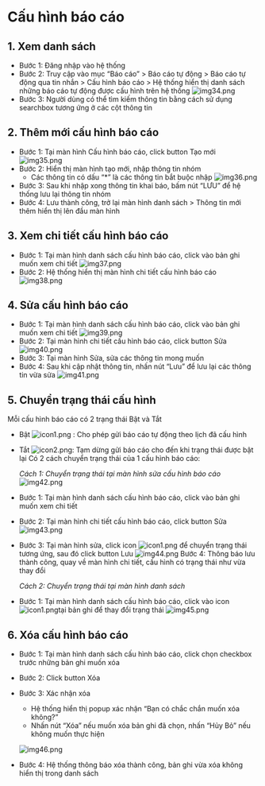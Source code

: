 # Cấu hình báo cáo

## 1. Xem danh sách

- Bước 1: Đăng nhập vào hệ thống
- Bước 2: Truy cập vào mục “Báo cáo” > Báo cáo tự động > Báo cáo tự động qua tin nhắn > Cấu hình báo cáo > Hệ thống hiển thị danh sách những báo cáo tự động được cấu hình trên hệ thống
  ![img34.png](/img/report/img34.png)
- Bước 3: Người dùng có thể tìm kiếm thông tin bằng cách sử dụng searchbox tương ứng ở các cột thông tin

## 2. Thêm mới cấu hình báo cáo

- Bước 1: Tại màn hình Cấu hình báo cáo, click button Tạo mới
  ![img35.png](/img/report/img35.png)
- Bước 2: Hiển thị màn hình tạo mới, nhập thông tin nhóm
  - Các thông tin có dấu “\*” là các thông tin bắt buộc nhập
    ![img36.png](/img/report/img36.png)
- Bước 3: Sau khi nhập xong thông tin khai báo, bấm nút “LƯU” để hệ thống lưu lại thông tin nhóm
- Bước 4: Lưu thành công, trở lại màn hình danh sách > Thông tin mới thêm hiển thị lên đầu màn hình

## 3. Xem chi tiết cấu hình báo cáo

- Bước 1: Tại màn hình danh sách cấu hình báo cáo, click vào bản ghi muốn xem chi tiết
  ![img37.png](/img/report/img37.png)
- Bước 2: Hệ thống hiển thị màn hình chi tiết cấu hình báo cáo
  ![img38.png](/img/report/img38.png)

## 4. Sửa cấu hình báo cáo

- Bước 1: Tại màn hình danh sách cấu hình báo cáo, click vào bản ghi muốn xem chi tiết
  ![img39.png](/img/report/img39.png)
- Bước 2: Tại màn hình chi tiết cấu hình báo cáo, click button Sửa
  ![img40.png](/img/report/img40.png)
- Bước 3: Tại màn hình Sửa, sửa các thông tin mong muốn
- Bước 4: Sau khi cập nhật thông tin, nhấn nút “Lưu” để lưu lại các thông tin vừa sửa
  ![img41.png](/img/report/img41.png)

## 5. Chuyển trạng thái cấu hình

Mỗi cấu hình báo cáo có 2 trạng thái Bật và Tắt

- Bật ![icon1.png](/img/report/icon1.png) : Cho phép gửi báo cáo tự động theo lịch đã cấu hình
- Tắt ![icon2.png](/img/report/icon2.png): Tạm dừng gửi báo cáo cho đến khi trạng thái được bật lại
  Có 2 cách chuyển trạng thái của 1 cấu hình báo cáo:

  _Cách 1: Chuyển trạng thái tại màn hình sửa cấu hình báo cáo_
  ![img42.png](/img/report/img42.png)

- Bước 1: Tại màn hình danh sách cấu hình báo cáo, click vào bản ghi muốn xem chi tiết
- Bước 2: Tại màn hình chi tiết cấu hình báo cáo, click button Sửa
  ![img43.png](/img/report/img43.png)
- Bước 3: Tại màn hình sửa, click icon ![icon1.png](/img/report/icon1.png) để chuyển trạng thái tương ứng, sau đó click button Lưu
  ![img44.png](/img/report/img44.png)
  Bước 4: Thông báo lưu thành công, quay về màn hình chi tiết, cấu hình có trạng thái như vừa thay đổi

  _Cách 2: Chuyển trạng thái tại màn hình danh sách_

- Bước 1: Tại màn hình danh sách cấu hình báo cáo, click vào icon![icon1.png](/img/report/icon1.png)tại bản ghi để thay đổi trạng thái
  ![img45.png](/img/report/img45.png)

## 6. Xóa cấu hình báo cáo

- Bước 1: Tại màn hình danh sách cấu hình báo cáo, click chọn checkbox trước những bản ghi muốn xóa
- Bước 2: Click button Xóa
- Bước 3: Xác nhận xóa

  - Hệ thống hiển thị popup xác nhận “Bạn có chắc chắn muốn xóa không?”
  - Nhấn nút “Xóa” nếu muốn xóa bản ghi đã chọn, nhấn “Hủy Bỏ” nếu không muốn thực hiện

  ![img46.png](/img/report/img46.png)

- Bước 4: Hệ thống thông báo xóa thành công, bản ghi vừa xóa không hiển thị trong danh sách
